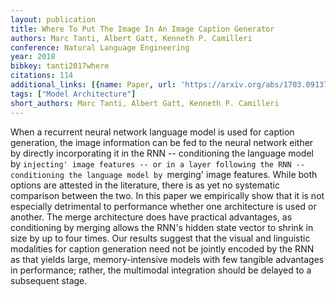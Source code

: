 ```yaml
---
layout: publication
title: Where To Put The Image In An Image Caption Generator
authors: Marc Tanti, Albert Gatt, Kenneth P. Camilleri
conference: Natural Language Engineering
year: 2018
bibkey: tanti2017where
citations: 114
additional_links: [{name: Paper, url: 'https://arxiv.org/abs/1703.09137'}]
tags: ["Model Architecture"]
short_authors: Marc Tanti, Albert Gatt, Kenneth P. Camilleri
---
```

When a recurrent neural network language model is used for caption
generation, the image information can be fed to the neural network either by
directly incorporating it in the RNN -- conditioning the language model by
`injecting' image features -- or in a layer following the RNN -- conditioning
the language model by `merging' image features. While both options are attested
in the literature, there is as yet no systematic comparison between the two. In
this paper we empirically show that it is not especially detrimental to
performance whether one architecture is used or another. The merge architecture
does have practical advantages, as conditioning by merging allows the RNN's
hidden state vector to shrink in size by up to four times. Our results suggest
that the visual and linguistic modalities for caption generation need not be
jointly encoded by the RNN as that yields large, memory-intensive models with
few tangible advantages in performance; rather, the multimodal integration
should be delayed to a subsequent stage.